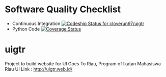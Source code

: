 # Software Quality Checklist

* Continuous Integration [![Codeship Status for cloverun97/uigtr](https://app.codeship.com/projects/a23b9790-a42e-0135-0d5c-4a334dfc4b25/status?branch=master)](https://app.codeship.com/projects/255013)
* Python Code [![Coverage Status](https://coveralls.io/repos/github/cloverun97/uigtr/badge.svg?branch=master)](https://coveralls.io/github/cloverun97/uigtr?branch=master)

# uigtr

Project to build website for UI Goes To Riau, Program of Ikatan Mahasiswa Riau UI 
Link : http://uigtr.web.id/
